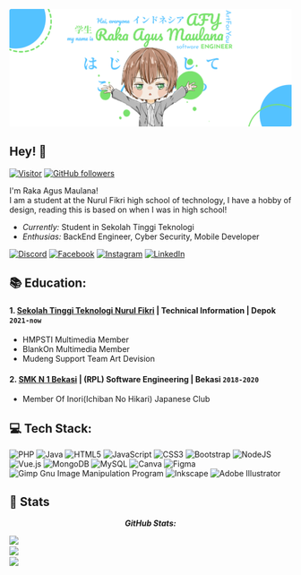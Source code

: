 ![Raka Agus Maulana Banner Image](banner.png)
<!-- <h2 align='center'>Raka Agys Maulana @ ArtForYou</h2>
<p align='center'><b>Student In STT NF</b></p> -->

<h2>Hey! 👋</h2>

[![Visitor](https://visitor-badge.laobi.icu/badge?page_id=laxmena.laxmena)](https://github.com/laxmena) [![GitHub followers](https://img.shields.io/github/followers/laxmena.svg?style=social&label=Follow)](https://github.com/rakhaagus?tab=followers)

I'm Raka Agus Maulana! <br>
I am a student at the Nurul Fikri high school of technology, I have a hobby of design, reading this is based on when I was in high school!
- <i>Currently:</i> Student in Sekolah Tinggi Teknologi 
- <i>Enthusias:</i> BackEnd Engineer, Cyber Security, Mobile Developer

[![Discord](https://img.shields.io/badge/Discord-%237289DA.svg?logo=discord&logoColor=white)](htttps://discord.gg/Unknows@1139)
[![Facebook](https://img.shields.io/badge/Facebook-%231877F2.svg?logo=Facebook&logoColor=white)]((https://www.facebook.com/rakha.agus.5)])
[![Instagram](https://img.shields.io/badge/Instagram-%23E4405F.svg?logo=Instagram&logoColor=white)](https://instagram.com/rakaagus.m) 
[![LinkedIn](https://img.shields.io/badge/LinkedIn-%230077B5.svg?logo=linkedin&logoColor=white)](([https://www.linkedin.com/in/raka-agus-maulana-9aa207219/](https://www.linkedin.com/in/raka-agus-maulana)))

<h2>📚 Education:</h2>

#### 1. [Sekolah Tinggi Teknologi Nurul Fikri](https://nurulfikri.ac.id/) | Technical Information | Depok `2021-now`
   - HMPSTI Multimedia Member
   - BlankOn Multimedia Member
   - Mudeng Support Team Art Devision
 #### 2. [SMK N 1 Bekasi](https://smkn1kotabekasi.sch.id/) | (RPL) Software Engineering | Bekasi `2018-2020`
   - Member Of Inori(Ichiban No Hikari) Japanese Club

<h2> 💻 Tech Stack: </h2>

![PHP](https://img.shields.io/badge/php-%23777BB4.svg?style=flat&logo=php&logoColor=white) ![Java](https://img.shields.io/badge/java-%23ED8B00.svg?style=flat&logo=java&logoColor=white) ![HTML5](https://img.shields.io/badge/html5-%23E34F26.svg?style=flat&logo=html5&logoColor=white) ![JavaScript](https://img.shields.io/badge/javascript-%23323330.svg?style=flat&logo=javascript&logoColor=%23F7DF1E) ![CSS3](https://img.shields.io/badge/css3-%231572B6.svg?style=flat&logo=css3&logoColor=white) ![Bootstrap](https://img.shields.io/badge/bootstrap-%23563D7C.svg?style=flat&logo=bootstrap&logoColor=white) ![NodeJS](https://img.shields.io/badge/node.js-6DA55F?style=flat&logo=node.js&logoColor=white) ![Vue.js](https://img.shields.io/badge/vuejs-%2335495e.svg?style=flat&logo=vuedotjs&logoColor=%234FC08D) ![MongoDB](https://img.shields.io/badge/MongoDB-%234ea94b.svg?style=flat&logo=mongodb&logoColor=white) ![MySQL](https://img.shields.io/badge/mysql-%2300f.svg?style=flat&logo=mysql&logoColor=white) ![Canva](https://img.shields.io/badge/Canva-%2300C4CC.svg?style=flat&logo=Canva&logoColor=white) 	![Figma](https://img.shields.io/badge/figma-%23F24E1E.svg?style=flat&logo=figma&logoColor=white) ![Gimp Gnu Image Manipulation Program](https://img.shields.io/badge/Gimp-657D8B?style=flat&logo=gimp&logoColor=FFFFFF) ![Inkscape](https://img.shields.io/badge/Inkscape-e0e0e0?style=flat&logo=inkscape&logoColor=080A13) ![Adobe Illustrator](https://img.shields.io/badge/adobeillustrator-%23FF9A00.svg?style=flat&logo=adobeillustrator&logoColor=white) 

<!-- __Check out my GitHub repository:__

<div>
  <p>
    <a href="https://github.com/rakhaagus/Bookshelf_dicoding">
      <img src="https://github-readme-stats.vercel.app/api/pin/?username=rakhaagus&repo=Bookshelf_dicoding" alt="GitHub Stats" />
    </a>
    <a href="https://github.com/rakhaagus/gdsc_workshop_react">
      <img src="https://github-readme-stats.vercel.app/api/pin/?username=rakhaagus&repo=gdsc_workshop_react" alt="GitHub Stats" />
    </a>
  </p>
</div> -->

<h2>👀 Stats</h2>
 <p align="center">  
  <b><em>GitHub Stats:</em></b> <br/>


![](https://github-readme-stats.vercel.app/api?username=rakhaagus&theme=default&hide_border=true&include_all_commits=false&count_private=false)<br/>
![](https://github-readme-streak-stats.herokuapp.com/?user=rakhaagus&theme=default&hide_border=true)<br/>
![](https://github-readme-stats.vercel.app/api/top-langs/?username=rakhaagus&theme=default&hide_border=true&include_all_commits=false&count_private=false&layout=compact)
